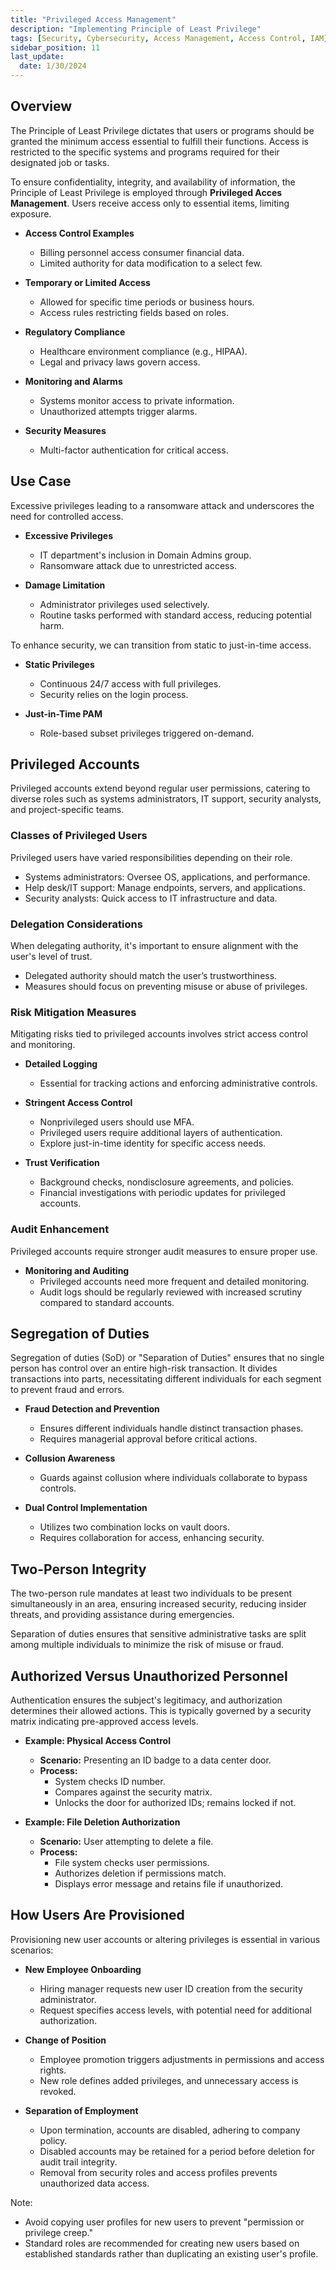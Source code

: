 ```yaml
---
title: "Privileged Access Management"
description: "Implementing Principle of Least Privilege"
tags: [Security, Cybersecurity, Access Management, Access Control, IAM]
sidebar_position: 11
last_update:
  date: 1/30/2024
---
```


## Overview

The Principle of Least Privilege dictates that users or programs should be granted the minimum access essential to fulfill their functions. Access is restricted to the specific systems and programs required for their designated job or tasks.

To ensure confidentiality, integrity, and availability of information, the Principle of Least Privilege is employed through **Privileged Acces Management**. Users receive access only to essential items, limiting exposure.

- **Access Control Examples**
  - Billing personnel access consumer financial data.
  - Limited authority for data modification to a select few.

- **Temporary or Limited Access**
  - Allowed for specific time periods or business hours.
  - Access rules restricting fields based on roles.

- **Regulatory Compliance**
  - Healthcare environment compliance (e.g., HIPAA).
  - Legal and privacy laws govern access.

- **Monitoring and Alarms**
  - Systems monitor access to private information.
  - Unauthorized attempts trigger alarms.

- **Security Measures**
  - Multi-factor authentication for critical access.


## Use Case 

Excessive privileges leading to a ransomware attack and underscores the need for controlled access.

- **Excessive Privileges**
  - IT department's inclusion in Domain Admins group.
  - Ransomware attack due to unrestricted access.

- **Damage Limitation**
  - Administrator privileges used selectively.
  - Routine tasks performed with standard access, reducing potential harm.

To enhance security, we can transition from static to just-in-time access. 

- **Static Privileges**
    - Continuous 24/7 access with full privileges.
    - Security relies on the login process.

- **Just-in-Time PAM**
    - Role-based subset privileges triggered on-demand.



## Privileged Accounts

Privileged accounts extend beyond regular user permissions, catering to diverse roles such as systems administrators, IT support, security analysts, and project-specific teams. 

### Classes of Privileged Users

Privileged users have varied responsibilities depending on their role.

- Systems administrators: Oversee OS, applications, and performance.
- Help desk/IT support: Manage endpoints, servers, and applications.
- Security analysts: Quick access to IT infrastructure and data.

### Delegation Considerations

When delegating authority, it's important to ensure alignment with the user's level of trust.

- Delegated authority should match the user’s trustworthiness.
- Measures should focus on preventing misuse or abuse of privileges.


### Risk Mitigation Measures

Mitigating risks tied to privileged accounts involves strict access control and monitoring.

- **Detailed Logging**
  - Essential for tracking actions and enforcing administrative controls.

- **Stringent Access Control**
  - Nonprivileged users should use MFA.
  - Privileged users require additional layers of authentication.
  - Explore just-in-time identity for specific access needs.

- **Trust Verification**
  - Background checks, nondisclosure agreements, and policies.
  - Financial investigations with periodic updates for privileged accounts.

### Audit Enhancement

Privileged accounts require stronger audit measures to ensure proper use.

- **Monitoring and Auditing**
  - Privileged accounts need more frequent and detailed monitoring.
  - Audit logs should be regularly reviewed with increased scrutiny compared to standard accounts.

## Segregation of Duties 

Segregation of duties (SoD) or "Separation of Duties" ensures that no single person has control over an entire high-risk transaction. It divides transactions into parts, necessitating different individuals for each segment to prevent fraud and errors.

- **Fraud Detection and Prevention**
  - Ensures different individuals handle distinct transaction phases.
  - Requires managerial approval before critical actions.

- **Collusion Awareness**
  - Guards against collusion where individuals collaborate to bypass controls.

- **Dual Control Implementation**
  - Utilizes two combination locks on vault doors.
  - Requires collaboration for access, enhancing security.

## Two-Person Integrity

The two-person rule mandates at least two individuals to be present simultaneously in an area, ensuring increased security, reducing insider threats, and providing assistance during emergencies.

Separation of duties ensures that sensitive administrative tasks are split among multiple individuals to minimize the risk of misuse or fraud.

## Authorized Versus Unauthorized Personnel

Authentication ensures the subject's legitimacy, and authorization determines their allowed actions. This is typically governed by a security matrix indicating pre-approved access levels.

- **Example: Physical Access Control**
  - **Scenario:** Presenting an ID badge to a data center door.
  - **Process:**
    - System checks ID number.
    - Compares against the security matrix.
    - Unlocks the door for authorized IDs; remains locked if not.

- **Example: File Deletion Authorization**
  - **Scenario:** User attempting to delete a file.
  - **Process:**
    - File system checks user permissions.
    - Authorizes deletion if permissions match.
    - Displays error message and retains file if unauthorized.

## How Users Are Provisioned

Provisioning new user accounts or altering privileges is essential in various scenarios:

- **New Employee Onboarding**
    - Hiring manager requests new user ID creation from the security administrator.
    - Request specifies access levels, with potential need for additional authorization.
  
- **Change of Position**
    - Employee promotion triggers adjustments in permissions and access rights.
    - New role defines added privileges, and unnecessary access is revoked.

- **Separation of Employment**
    - Upon termination, accounts are disabled, adhering to company policy.
    - Disabled accounts may be retained for a period before deletion for audit trail integrity.
    - Removal from security roles and access profiles prevents unauthorized data access.

Note: 

- Avoid copying user profiles for new users to prevent "permission or privilege creep." 
- Standard roles are recommended for creating new users based on established standards rather than duplicating an existing user's profile.




